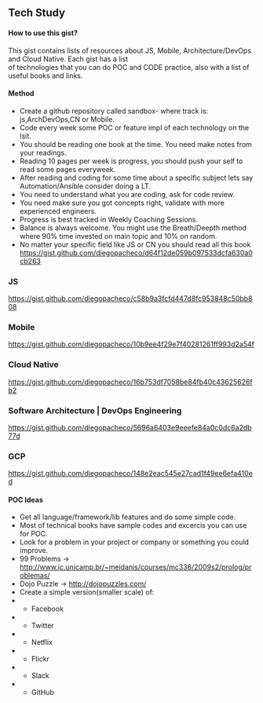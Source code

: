 ## Tech Study

#### How to use this gist?

This gist contains lists of resources about JS, Mobile, Architecture/DevOps and Cloud Native. Each gist has a list <BR> 
of technologies that you can do POC and CODE practice, also with a list of useful books and links. <BR> 

#### Method

* Create a github repository called sandbox-<track> where track is: js,ArchDevOps,CN or Mobile. 
* Code every week some POC or feature impl of each technology on the lsit.
* You should be reading one book at the time. You need make notes from your readings.
* Reading 10 pages per week is progress, you should push your self to read some pages everyweek.
* After reading and coding for some time about a specific subject lets say Automation/Ansible consider doing a LT.
* You need to understand what you are coding, ask for code review. 
* You need make sure you got concepts right, validate with more experienced engineers. 
* Progress is best tracked in Weekly Coaching Sessions. 
* Balance is always welcome. You might use the Breath/Deepth method where 90% time invested on main topic and 10% on random.
* No matter your specific field like JS or CN you should read all this book https://gist.github.com/diegopacheco/d64f12de059b097533dcfa630a0cb263

### JS

https://gist.github.com/diegopacheco/c58b9a3fcfd447d8fc953848c50bb808

### Mobile

https://gist.github.com/diegopacheco/10b9ee4f29e7f40281261ff993d2a54f

### Cloud Native

https://gist.github.com/diegopacheco/16b753df7058be84fb40c43625626fb2

### Software Architecture | DevOps Engineering

https://gist.github.com/diegopacheco/5696a6403e9eeefe84a0c0dc6a2db77d

### GCP

https://gist.github.com/diegopacheco/148e2eac545e27cad1f49ee6efa410ed

#### POC Ideas

* Get all language/framework/lib features and do some simple code.
* Most of technical books have sample codes and excercis you can use for POC.
* Look for a problem in your project or company or something you could improve.
* 99 Problems -> http://www.ic.unicamp.br/~meidanis/courses/mc336/2009s2/prolog/problemas/
* Dojo Puzzle -> http://dojopuzzles.com/
* Create a simple version(smaller scale) of:
* - Facebook
* - Twitter
* - Netflix
* - Flickr
* - Slack
* - GitHub

